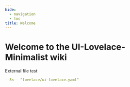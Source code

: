 ```yaml
---
hide:
  - navigation
  - toc
title: Welcome
---
```


# Welcome to the UI-Lovelace-Minimalist wiki

External file test

```yaml title="ui-lovelace.yaml"
--8<-- "lovelace/ui-lovelace.yaml"
```
